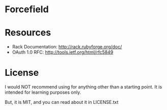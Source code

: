 # Forcefield

# Resources

* Rack Documentation: http://rack.rubyforge.org/doc/
* OAuth 1.0 RFC: http://tools.ietf.org/html/rfc5849

# License

I would NOT recommend using for anything other than a starting point. It is intended for learning purposes only.

But, it is MIT, and you can read about it in LICENSE.txt


